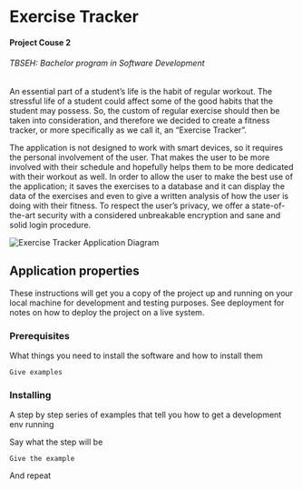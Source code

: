 # Exercise Tracker

#### Project Couse 2

###### TBSEH: Bachelor program in Software Development

An essential part of a student’s life is the habit of regular workout. The stressful life of a student could affect some of the good habits that the student may possess. So, the custom of regular exercise should then be taken into consideration, and therefore we decided to create a fitness tracker, or more specifically as we call it, an “Exercise Tracker”. 

The application is not designed to work with smart devices, so it requires the personal involvement of the user. That makes the user to be more involved with their schedule and hopefully helps them to be more dedicated with their workout as well. In order to allow the user to make the best use of the application; it saves the exercises to a database and it can display the data of the exercises and even to give a written analysis of how the user is doing with their fitness. To respect the user’s privacy, we offer a state-of-the-art security with a considered unbreakable encryption and sane and solid login procedure.

![Exercise Tracker Application Diagram](https://imgur.com/a/ohFWGyq)



## Application properties

These instructions will get you a copy of the project up and running on your local machine for development and testing purposes. See deployment for notes on how to deploy the project on a live system.

### Prerequisites

What things you need to install the software and how to install them

```
Give examples
```

### Installing

A step by step series of examples that tell you how to get a development env running

Say what the step will be

```
Give the example
```

And repeat
